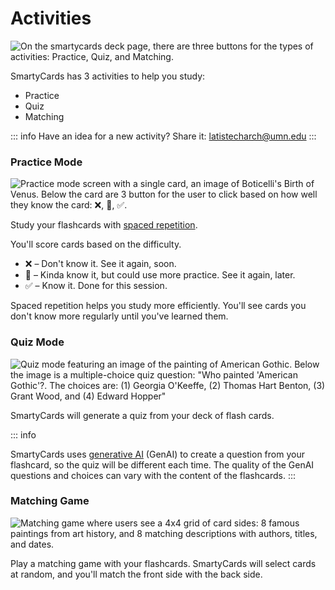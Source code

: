 # Activities

<img src="/img/deck-activities.png" alt="On the smartycards deck page, there are three buttons for the types of activities: Practice, Quiz, and Matching." />

SmartyCards has 3 activities to help you study:

- Practice
- Quiz
- Matching

::: info
Have an idea for a new activity? Share it: [latistecharch@umn.edu](mailto:latistecharch@umn.edu)
:::

### Practice Mode

![Practice mode screen with a single card, an image of Boticelli's Birth of Venus. Below the card are 3 button for the user to click based on how well they know the card: ❌, 🫤, ✅.](/img/practice-mode.png)

Study your flashcards with [spaced repetition](https://en.wikipedia.org/wiki/Spaced_repetition).

You'll score cards based on the difficulty.

- ❌ – Don't know it. See it again, soon.
- 🫤 – Kinda know it, but could use more practice. See it again, later.
- ✅ – Know it. Done for this session.

Spaced repetition helps you study more efficiently. You'll see cards you don't know more regularly until you've learned them.

### Quiz Mode

![Quiz mode featuring an image of the painting of American Gothic. Below the image is a multiple-choice quiz question: "Who painted 'American Gothic'?. The choices are: (1) Georgia O'Keeffe, (2) Thomas Hart Benton, (3) Grant Wood, and (4) Edward Hopper"](/img/quiz-mode.png)

SmartyCards will generate a quiz from your deck of flash cards.

::: info

SmartyCards uses [generative AI](https://en.wikipedia.org/wiki/Generative_artificial_intelligence) (GenAI) to create a question from your flashcard, so the quiz will be different each time. The quality of the GenAI questions and choices can vary with the content of the flashcards.
:::

### Matching Game

![Matching game where users see a 4x4 grid of card sides: 8 famous paintings from art history, and 8 matching descriptions with authors, titles, and dates.](/img/matching-game.png)

Play a matching game with your flashcards. SmartyCards will select cards at random, and you'll match the front side with the back side.
